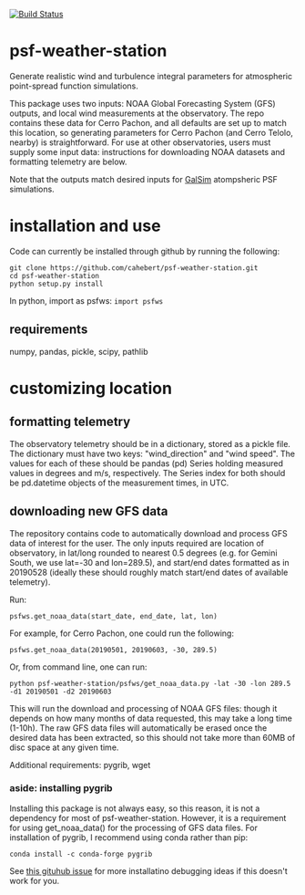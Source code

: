[![Build Status](https://travis-ci.com/cahebert/psf-weather-station.svg?branch=master)](https://travis-ci.com/cahebert/psf-weather-station)

# psf-weather-station
Generate realistic wind and turbulence integral parameters for atmospheric point-spread function simulations.

This package uses two inputs: NOAA Global Forecasting System (GFS) outputs, and local wind measurements at the observatory. The repo contains these data for Cerro Pachon, and all defaults are set up to match this location, so generating parameters for Cerro Pachon (and Cerro Telolo, nearby) is straightforward. For use at other observatories, users must supply some input data: instructions for downloading NOAA datasets and formatting telemetry are below.

Note that the outputs match desired inputs for [GalSim](https://github.com/GalSim-developers/GalSim) atompsheric PSF simulations.

# installation and use
Code can currently be installed through github by running the following:

```
git clone https://github.com/cahebert/psf-weather-station.git
cd psf-weather-station
python setup.py install
```

In python, import as psfws:
`import psfws`

## requirements
numpy, pandas, pickle, scipy, pathlib

# customizing location
## formatting telemetry
The observatory telemetry should be in a dictionary, stored as a pickle file. The dictionary must have two keys: "wind_direction" and "wind speed". The values for each of these should be pandas (pd) Series holding measured values in degrees and m/s, respectively. The Series index for both should be pd.datetime objects of the measurement times, in UTC. 
## downloading new GFS data
The repository contains code to automatically download and process GFS data of interest for the user. The only inputs required are location of observatory, in lat/long rounded to nearest 0.5 degrees (e.g. for Gemini South, we use lat=-30 and lon=289.5), and start/end dates formatted as in 20190528 (ideally these should roughly match start/end dates of available telemetry).

Run:

`psfws.get_noaa_data(start_date, end_date, lat, lon)`

For example, for Cerro Pachon, one could run the following:

`psfws.get_noaa_data(20190501, 20190603, -30, 289.5)`

Or, from command line, one can run:

`python psf-weather-station/psfws/get_noaa_data.py -lat -30 -lon 289.5 -d1 20190501 -d2 20190603`

This will run the download and processing of NOAA GFS files: though it depends on how many months of data requested, this may take a long time (1-10h). The raw GFS data files will automatically be erased once the desired data has been extracted, so this should not take more than 60MB of disc space at any given time.

Additional requirements: pygrib, wget

### aside: installing pygrib
Installing this package is not always easy, so this reason, it is not a dependency for most of psf-weather-station. However, it is a requirement for using get_noaa_data() for the processing of GFS data files. For installation of pygrib, I recommend using conda rather than pip:

`conda install -c conda-forge pygrib`

See [this gituhub issue](https://github.com/jswhit/pygrib/issues/115) for more installatino debugging ideas if this doesn't work for you.
